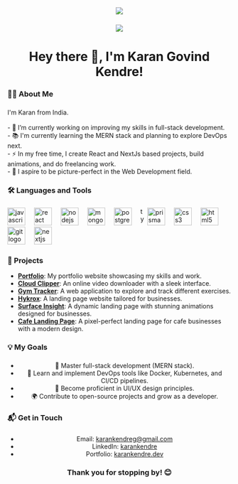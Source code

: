 <div align="center">
  <img src="https://i.pinimg.com/736x/60/25/48/602548f4c91737c5d6aa8aae5c6457f9.jpg"  />
</div>

###

<div align="center">

###

<div align="center">
  <img src="https://visitor-badge.laobi.icu/badge?page_id=karankendre.karankendre&" />
</div>

###

<h1 align="center">Hey there 👋, I'm Karan Govind Kendre!</h1>

###

<h3 align="left">👩‍💻 About Me</h3>

###

<p align="left">
I'm Karan from India.<br><br>
- 🔭 I’m currently working on improving my skills in full-stack development.<br>
- 📚 I'm currently learning the MERN stack and planning to explore DevOps next.<br>
- ⚡ In my free time, I create React and NextJs based projects, build animations, and do freelancing work.<br>
- 🎯 I aspire to be picture-perfect in the Web Development field.<br>
</p>

###

<h3 align="left">🛠 Languages and Tools</h3>

###

<div align="left">
  <img src="https://cdn.jsdelivr.net/gh/devicons/devicon/icons/javascript/javascript-original.svg" height="40" alt="javascript logo" />
  <img width="12" />
  <img src="https://cdn.jsdelivr.net/gh/devicons/devicon/icons/react/react-original.svg" height="40" alt="react logo" />
  <img width="12" />
  <img src="https://cdn.jsdelivr.net/gh/devicons/devicon/icons/nodejs/nodejs-original.svg" height="40" alt="nodejs logo" />
  <img width="12" />
  <img src="https://cdn.jsdelivr.net/gh/devicons/devicon/icons/mongodb/mongodb-original-wordmark.svg" height="40" alt="mongodb logo" />
  <img width="12" />
  <img src="https://cdn.jsdelivr.net/gh/devicons/devicon/icons/postgresql/postgresql-original-wordmark.svg" height="40" alt="postgresql logo" />
  <img width="12" />
  <img src="https://cdn.jsdelivr.net/gh/devicons/devicon/icons/typescript/typescript-original.svg" height="40" alt="typescript logo" 
  <img width="12" />
  <img src="https://cdn.jsdelivr.net/gh/devicons/devicon/icons/prisma/prisma-original.svg" height="40" alt="prisma logo" />
  <img width="12" />
  <img src="https://cdn.jsdelivr.net/gh/devicons/devicon/icons/css3/css3-original-wordmark.svg" height="40" alt="css3 logo" />
  <img width="12" />
  <img src="https://cdn.jsdelivr.net/gh/devicons/devicon/icons/html5/html5-original-wordmark.svg" height="40" alt="html5 logo" />
  <img width="12" />
  <img src="https://cdn.jsdelivr.net/gh/devicons/devicon/icons/git/git-original.svg" height="40" alt="git logo" />
  <img width="12" />
  <img src="https://cdn.jsdelivr.net/gh/devicons/devicon/icons/nextjs/nextjs-original.svg" height="40" alt="nextjs logo" />
</div>

###

<h3 align="left">🌟 Projects</h3>

<div align="left">
  <ul>
    <li>
      <strong><a href="https://www.karank.tech/" target="_blank">Portfolio</a></strong>: My portfolio website showcasing my skills and work.
    </li>
    <li>
      <strong><a href="https://cloudclipper.vercel.app" target="_blank">Cloud Clipper</a></strong>: An online video downloader with a sleek interface.
    </li>
    <li>
      <strong><a href="https://fittrackdemo.vercel.app/" target="_blank">Gym Tracker</a></strong>: A web application to explore and track different exercises.
    </li>
    <li>
      <strong><a href="https://hykrox.vercel.app/" target="_blank">Hykrox</a></strong>: A landing page website tailored for businesses.
    </li>
    <li>
      <strong><a href="https://surface-insight.vercel.app/" target="_blank">Surface Insight</a></strong>: A dynamic landing page with stunning animations designed for businesses.
    </li>
    <li>
      <strong><a href="https://coffee-rho-ten.vercel.app/" target="_blank">Cafe Landing Page</a></strong>: A pixel-perfect landing page for cafe businesses with a modern design.
    </li>
  </ul>
</div>

###

<h3 align="left">💡 My Goals</h3>

###

- 🚀 Master full-stack development (MERN stack).  
- 🌱 Learn and implement DevOps tools like Docker, Kubernetes, and CI/CD pipelines.  
- 🎨 Become proficient in UI/UX design principles.  
- 🌍 Contribute to open-source projects and grow as a developer.  

###


<h3 align="left">📬 Get in Touch</h3>

###

- Email: [karankendreg@gmail.com](mailto:karankendreg@gmail.com)  
- LinkedIn: [karankendre](https://www.linkedin.com/in/kendrekaran/)  
- Portfolio: [karankendre.dev](https://karank.tech)

###

<div align="center">
  <h3>Thank you for stopping by! 😊</h3>
</div>
